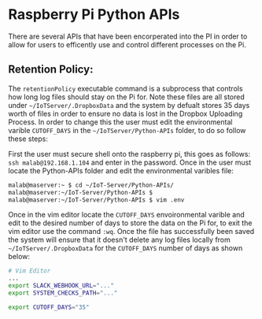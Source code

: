 # Raspberry Pi Python APIs 

There are several APIs that have been encorperated into the PI in order to allow for users to efficently use and control different processes on the Pi. 

## Retention Policy:

The `retentionPolicy` executable command is a subprocess that controls how long log files should stay on the Pi for. Note these files are all stored under `~/IoTServer/.DropboxData` and the system by defualt stores 35 days worth of files in order to ensure no data is lost in the Dropbox Uploading Process. In order to change this the user must edit the environmental varible `CUTOFF_DAYS` in the `~/IoTServer/Python-APIs` folder, to do so follow these steps:

First the user must secure shell onto the raspberry pi, this goes as follows: `ssh malab@192.168.1.104` and enter in the password. Once in the user must locate the Python-APIs folder and edit the environmental varibles file:

``` bash
malab@maserver:~ $ cd ~/IoT-Server/Python-APIs/
malab@maserver:~/IoT-Server/Python-APIs $
malab@maserver:~/IoT-Server/Python-APIs $ vim .env 
```

Once in the vim editor locate the `CUTOFF_DAYS` envoironmental varible and edit to the desired number of days to store the data on the Pi for, to exit the vim editor use the command `:wq`. Once the file has successfully been saved the system will ensure that it doesn't delete any log files locally from `~/IoTServer/.DropboxData` for the `CUTOFF_DAYS` number of days as shown below:

``` bash
# Vim Editor
...
export SLACK_WEBHOOK_URL="..."
export SYSTEM_CHECKS_PATH="..."

export CUTOFF_DAYS="35"
```


